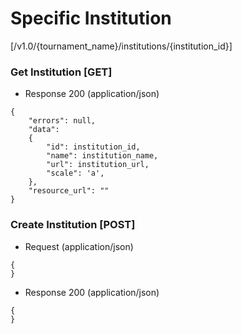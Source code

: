 # Specific Institution 

[/v1.0/{tournament_name}/institutions/{institution_id}]

### Get Institution [GET]

+ Response 200 (application/json)
```
{
    "errors": null,
    "data":
    {
        "id": institution_id,
        "name": institution_name,
        "url": institution_url,
        "scale": 'a',
    },
    "resource_url": ""
}
```
### Create Institution [POST]

+ Request (application/json)
```
{
}
```
+ Response 200 (application/json)
```
{
}
```
